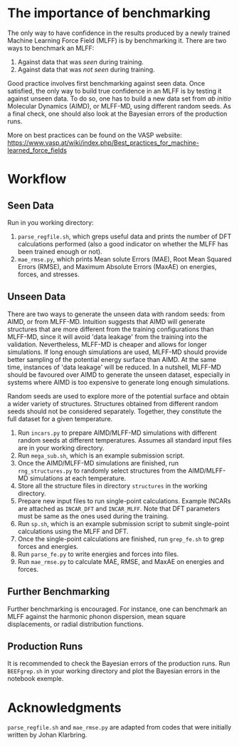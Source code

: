 # The importance of benchmarking
The only way to have confidence in the results produced by a newly trained Machine Learning Force Field (MLFF) is by benchmarking it. There are two ways to benchmark an MLFF:
1. Against data that was _seen_ during training.
2. Against data that was _not seen_ during training.

Good practice involves first benchmarking against seen data. Once satisfied, the only way to build true confidence in an MLFF is by testing it against unseen data. To do so, one has to build a new data set from _ab initio_ Molecular Dynamics (AIMD), or MLFF-MD, using different random seeds. As a final check, one should also look at the Bayesian errors of the production runs.

More on best practices can be found on the VASP websiite: https://www.vasp.at/wiki/index.php/Best_practices_for_machine-learned_force_fields

# Workflow

## Seen Data
Run in you working directory:
1. `parse_regfile.sh`, which greps useful data and prints the number of DFT calculations performed 
(also a good indicator on whether the MLFF has been trained enough or not).
2. `mae_rmse.py`, which prints Mean solute Errors (MAE), Root Mean Squared Errors (RMSE), and Maximum Absolute Errors (MaxAE) on energies, forces, and stresses.

## Unseen Data
There are two ways to generate the unseen data with random seeds: from AIMD, or from MLFF-MD. Intuition suggests that AIMD will generate structures that are more different from the training configurations than MLFF-MD, since it will avoid 'data leakage' from the training into the validation. Nevertheless, MLFF-MD is cheaper and allows for longer simulations. If long enough simulations are used, MLFF-MD should provide better sampling of the potential energy surface than AIMD. At the same time, instances of 'data leakage' will be reduced. In a nutshell, MLFF-MD should be favoured over AIMD to generate the unseen dataset, especially in systems where AIMD is too expensive to generate long enough simulations.

Random seeds are used to explore more of the potential surface and obtain a wider variety of structures. Structures obtained from different random seeds should not be considered separately. Together, they constitute the full dataset for a given temperature. 

1. Run `incars.py` to prepare AIMD/MLFF-MD simulations with different random seeds at different temperatures. Assumes all standard input files are in your working directory.
2. Run `mega_sub.sh`, which is an example submission script.
3. Once the AIMD/MLFF-MD simulations are finished, run `rng_structures.py` to randomly select structures from the AIMD/MLFF-MD simulations at each temperature.
4. Store all the structure files in directory `structures` in the working directory.
5. Prepare new input files to run single-point calculations. Example INCARs are attached as `INCAR_DFT` and `INCAR_MLFF`. Note that DFT parameters must be same as the ones used during the training. 
6. Run `sp.sh`, which is an example submission script to submit single-point calculations using the MLFF and DFT.
7. Once the single-point calculations are finished, run `grep_fe.sh` to grep forces and energies.
8. Run `parse_fe.py` to write energies and forces into files.
9. Run `mae_rmse.py` to calculate MAE, RMSE, and MaxAE on energies and forces.

## Further Benchmarking
Further benchmarking is encouraged.  For instance, one can benchmark an MLFF against the harmonic phonon dispersion, mean square displacements, or radial distribution functions.

## Production Runs
It is recommended to check the Bayesian errors of the production runs. Run `BEEFgrep.sh` in your working directory and plot the Bayesian errors in the notebook exemple. 

# Acknowledgments 
`parse_regfile.sh` and `mae_rmse.py` are adapted from codes that were initially written by Johan Klarbring.
